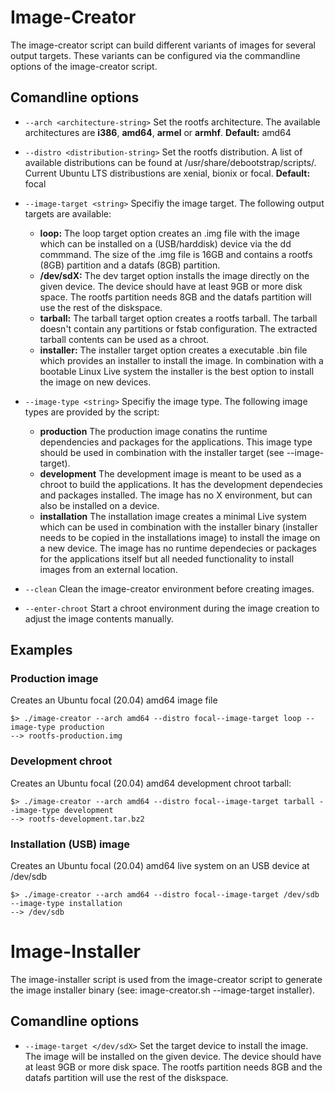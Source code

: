 # Image-Creator

The image-creator script can build different variants of images for several output targets. These variants can be configured via the commandline options of the image-creator script.

## Comandline options

- `--arch <architecture-string>`
Set the rootfs architecture. The available architectures are **i386**, **amd64**, **armel** or **armhf**.
**Default:** amd64

- `--distro <distribution-string>`
Set the rootfs distribution. A list of available distributions can be found at /usr/share/debootstrap/scripts/. Current Ubuntu LTS distribustions are xenial, bionix or focal.
**Default:** focal

- `--image-target <string>`
Specifiy the image target. The following output targets are available:
  - **loop:**
  The loop target option creates an .img file with the image which can be installed on a (USB/harddisk) device via the dd commmand. The size of the .img file is 16GB and contains a rootfs (8GB) partition and a datafs (8GB) partition.
  - **/dev/sdX:**
  The dev target option installs the image directly on the given device. The device should have at least 9GB or more disk space. The rootfs partition needs 8GB and the datafs partition will use the rest of the diskspace.
  - **tarball:**
  The tarball target option creates a rootfs tarball. The tarball doesn't contain any partitions or fstab configuration. The extracted tarball contents can be used as a chroot.
  - **installer:**
  The installer target option creates a executable .bin file which provides an installer to install the image. In combination with a bootable Linux Live system the installer is the best option to install the image on new devices.
  

- `--image-type <string>`
Specifiy the image type. The following image types are provided by the script:
  - **production**
  The production image conatins the runtime dependencies and packages for the applications. This image type should be used in combination with the installer target (see --image-target).
  - **development**
  The development image is meant to be used as a chroot to build the applications. It has the development dependecies and packages installed. The image has no X environment, but can also be installed on a device.
  - **installation**
  The installation image creates a minimal Live system which can be used in combination with the installer binary (installer needs to be copied in the installations image) to install the image on a new device. The image has no runtime dependecies or packages for the applications itself but all needed functionality to install images from an external location.

- `--clean`
Clean the image-creator environment before creating images.

- `--enter-chroot`
Start a chroot environment during the image creation to adjust the image contents manually.

## Examples

### Production image
Creates an Ubuntu focal (20.04) amd64 image file
```
$> ./image-creator --arch amd64 --distro focal--image-target loop --image-type production
--> rootfs-production.img
```

### Development chroot
Creates an Ubuntu focal (20.04) amd64 development chroot tarball:
```
$> ./image-creator --arch amd64 --distro focal--image-target tarball --image-type development
--> rootfs-development.tar.bz2
```

### Installation (USB) image
Creates an Ubuntu focal (20.04) amd64 live system on an USB device at /dev/sdb
```
$> ./image-creator --arch amd64 --distro focal--image-target /dev/sdb --image-type installation
--> /dev/sdb
```

# Image-Installer
The image-installer script is used from the image-creator script to generate the image installer binary (see: image-creator.sh --image-target installer). 

## Comandline options

- `--image-target </dev/sdX>`
Set the target device to install the image. The image will be installed on the given device. The device should have at least 9GB or more disk space. The rootfs partition needs 8GB and the datafs partition will use the rest of the diskspace.
